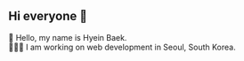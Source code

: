 ## Hi everyone 🙌

👋 Hello, my name is Hyein Baek.   
👩🏻‍💻 I am working on web development in Seoul, South Korea.
    

